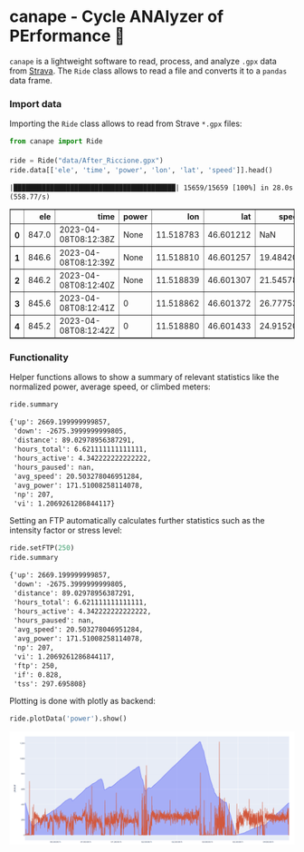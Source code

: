 **canape** - **C**ycle **ANA**lyzer of **PE**rformance :bicyclist:
================

`canape` is a lightweight software to read, process, and analyze `.gpx`
data from [Strava](https://strava.com). The `Ride` class allows to read
a file and converts it to a `pandas` data frame.

### Import data

Importing the `Ride` class allows to read from Strave `*.gpx` files:

``` python
from canape import Ride

ride = Ride("data/After_Riccione.gpx")
ride.data[['ele', 'time', 'power', 'lon', 'lat', 'speed']].head()
```

    |████████████████████████████████████████| 15659/15659 [100%] in 28.0s (558.77/s) 

<div>
<style scoped>
    .dataframe tbody tr th:only-of-type {
        vertical-align: middle;
    }

    .dataframe tbody tr th {
        vertical-align: top;
    }

    .dataframe thead th {
        text-align: right;
    }
</style>
<table border="1" class="dataframe">
  <thead>
    <tr style="text-align: right;">
      <th></th>
      <th>ele</th>
      <th>time</th>
      <th>power</th>
      <th>lon</th>
      <th>lat</th>
      <th>speed</th>
    </tr>
  </thead>
  <tbody>
    <tr>
      <th>0</th>
      <td>847.0</td>
      <td>2023-04-08T08:12:38Z</td>
      <td>None</td>
      <td>11.518783</td>
      <td>46.601212</td>
      <td>NaN</td>
    </tr>
    <tr>
      <th>1</th>
      <td>846.6</td>
      <td>2023-04-08T08:12:39Z</td>
      <td>None</td>
      <td>11.518810</td>
      <td>46.601257</td>
      <td>19.484201</td>
    </tr>
    <tr>
      <th>2</th>
      <td>846.2</td>
      <td>2023-04-08T08:12:40Z</td>
      <td>None</td>
      <td>11.518839</td>
      <td>46.601307</td>
      <td>21.545786</td>
    </tr>
    <tr>
      <th>3</th>
      <td>845.6</td>
      <td>2023-04-08T08:12:41Z</td>
      <td>0</td>
      <td>11.518862</td>
      <td>46.601372</td>
      <td>26.777532</td>
    </tr>
    <tr>
      <th>4</th>
      <td>845.2</td>
      <td>2023-04-08T08:12:42Z</td>
      <td>0</td>
      <td>11.518880</td>
      <td>46.601433</td>
      <td>24.915203</td>
    </tr>
  </tbody>
</table>
</div>

### Functionality

Helper functions allows to show a summary of relevant statistics like
the normalized power, average speed, or climbed meters:

``` python
ride.summary
```

    {'up': 2669.199999999857,
     'down': -2675.3999999999805,
     'distance': 89.02978956387291,
     'hours_total': 6.621111111111111,
     'hours_active': 4.342222222222222,
     'hours_paused': nan,
     'avg_speed': 20.503278046951284,
     'avg_power': 171.51008258114078,
     'np': 207,
     'vi': 1.2069261286844117}

Setting an FTP automatically calculates further statistics such as the
intensity factor or stress level:

``` python
ride.setFTP(250)
ride.summary
```

    {'up': 2669.199999999857,
     'down': -2675.3999999999805,
     'distance': 89.02978956387291,
     'hours_total': 6.621111111111111,
     'hours_active': 4.342222222222222,
     'hours_paused': nan,
     'avg_speed': 20.503278046951284,
     'avg_power': 171.51008258114078,
     'np': 207,
     'vi': 1.2069261286844117,
     'ftp': 250,
     'if': 0.828,
     'tss': 297.695808}

Plotting is done with plotly as backend:

``` python
ride.plotData('power').show()
```

![](README_files/plolty-power.png)
